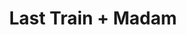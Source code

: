 ---
layout: post
category: concert
title: Last Train + Madam
artists: 
- Last Train
- Madam
place: 
- La Boule Noire
country: France
city: Paris
---